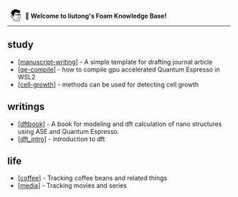 
<img src="attachments/2021-11-14-19-05-29.png" width=40 align="left">

**👋 Welcome to liutong's Foam Knowledge Base!**

------

## study

- [[manuscript-writing]] - A simple template for drafting journal article
- [[qe-compile]] - how to compile gpu accelerated Quantum Espresso in WSL2
- [[cell-growth]] - methods can be used for detecting cell growth

## writings

- [\[dftbook\]](/dftbook/dftbook.html) - A book for modeling and dft calculation of nano structures using ASE and Quantum Espresso.
- [\[dft_intro\]](/dftbook/DFT_book.md) - introduction to dft
## life

- [[coffee]] - Tracking coffee beans and related things
- [[media]] - Tracking movies and series


[//begin]: # "Autogenerated link references for markdown compatibility"
[manuscript-writing]: docs/md_files/manuscript-writing.md "manuscript-writing"
[qe-compile]: docs/md_files/qe-compile.md "qe-compile"
[cell-growth]: docs/md_files/cell-growth.md "cell-growth"
[coffee]: docs/md_files/coffee.md "coffee"
[media]: docs/md_files/media.md "media"
[//end]: # "Autogenerated link references"